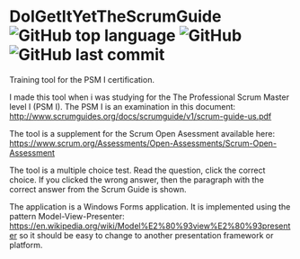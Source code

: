 # DoIGetItYetTheScrumGuide ![GitHub top language](https://img.shields.io/github/languages/top/CoderAllan/DoIGetItYetTheScrumGuide.svg) ![GitHub](https://img.shields.io/github/license/CoderAllan/DoIGetItYetTheScrumGuide.svg) ![GitHub last commit](https://img.shields.io/github/last-commit/CoderAllan/DoIGetItYetTheScrumGuide.svg)

Training tool for the PSM I certification.

I made this tool when i was studying for the The Professional Scrum Master level I (PSM I).
The PSM I is an examination in this document: http://www.scrumguides.org/docs/scrumguide/v1/scrum-guide-us.pdf

The tool is a supplement for the Scrum Open Asessment available here:
https://www.scrum.org/Assessments/Open-Assessments/Scrum-Open-Assessment

The tool is a multiple choice test. Read the question, click the correct choice. If you clicked the wrong answer, then
the paragraph with the correct answer from the Scrum Guide is shown.

The application is a Windows Forms application. It is implemented using the pattern
Model-View-Presenter: https://en.wikipedia.org/wiki/Model%E2%80%93view%E2%80%93presenter
so it should be easy to change to another presentation framework or platform.
